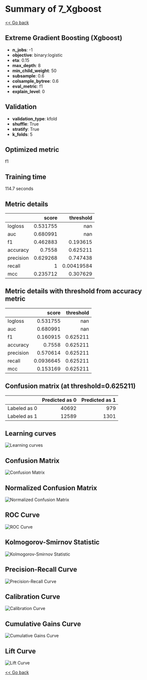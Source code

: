 # Summary of 7_Xgboost

[<< Go back](../README.md)


## Extreme Gradient Boosting (Xgboost)
- **n_jobs**: -1
- **objective**: binary:logistic
- **eta**: 0.15
- **max_depth**: 8
- **min_child_weight**: 50
- **subsample**: 0.6
- **colsample_bytree**: 0.6
- **eval_metric**: f1
- **explain_level**: 0

## Validation
 - **validation_type**: kfold
 - **shuffle**: True
 - **stratify**: True
 - **k_folds**: 5

## Optimized metric
f1

## Training time

114.7 seconds

## Metric details
|           |    score |    threshold |
|:----------|---------:|-------------:|
| logloss   | 0.531755 | nan          |
| auc       | 0.680991 | nan          |
| f1        | 0.462883 |   0.193615   |
| accuracy  | 0.7558   |   0.625211   |
| precision | 0.629268 |   0.747438   |
| recall    | 1        |   0.00419584 |
| mcc       | 0.235712 |   0.307629   |


## Metric details with threshold from accuracy metric
|           |     score |   threshold |
|:----------|----------:|------------:|
| logloss   | 0.531755  |  nan        |
| auc       | 0.680991  |  nan        |
| f1        | 0.160915  |    0.625211 |
| accuracy  | 0.7558    |    0.625211 |
| precision | 0.570614  |    0.625211 |
| recall    | 0.0936645 |    0.625211 |
| mcc       | 0.153169  |    0.625211 |


## Confusion matrix (at threshold=0.625211)
|              |   Predicted as 0 |   Predicted as 1 |
|:-------------|-----------------:|-----------------:|
| Labeled as 0 |            40692 |              979 |
| Labeled as 1 |            12589 |             1301 |

## Learning curves
![Learning curves](learning_curves.png)
## Confusion Matrix

![Confusion Matrix](confusion_matrix.png)


## Normalized Confusion Matrix

![Normalized Confusion Matrix](confusion_matrix_normalized.png)


## ROC Curve

![ROC Curve](roc_curve.png)


## Kolmogorov-Smirnov Statistic

![Kolmogorov-Smirnov Statistic](ks_statistic.png)


## Precision-Recall Curve

![Precision-Recall Curve](precision_recall_curve.png)


## Calibration Curve

![Calibration Curve](calibration_curve_curve.png)


## Cumulative Gains Curve

![Cumulative Gains Curve](cumulative_gains_curve.png)


## Lift Curve

![Lift Curve](lift_curve.png)



[<< Go back](../README.md)
